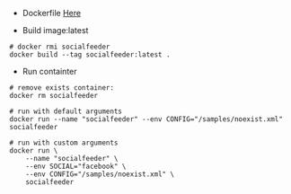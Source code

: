 * Dockerfile
[Here](Dockerfile)

* Build image:latest
```
# docker rmi socialfeeder
docker build --tag socialfeeder:latest .
```

* Run containter
```
# remove exists container:
docker rm socialfeeder

# run with default arguments
docker run --name "socialfeeder" --env CONFIG="/samples/noexist.xml" socialfeeder

# run with custom arguments
docker run \
    --name "socialfeeder" \
    --env SOCIAL="facebook" \
    --env CONFIG="/samples/noexist.xml" \
    socialfeeder
```

